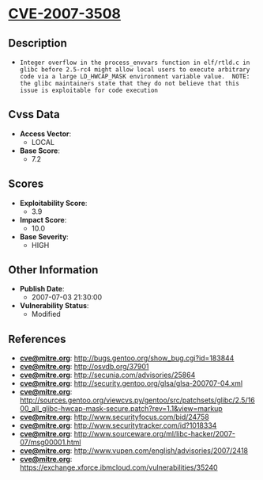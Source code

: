 
# [CVE-2007-3508](https://cve.mitre.org/cgi-bin/cvename.cgi?name=CVE-2007-3508)

## Description

- `Integer overflow in the process_envvars function in elf/rtld.c in glibc before 2.5-rc4 might allow local users to execute arbitrary code via a large LD_HWCAP_MASK environment variable value.  NOTE: the glibc maintainers state that they do not believe that this issue is exploitable for code execution`

## Cvss Data

- **Access Vector**:
  - LOCAL
- **Base Score**:
  - 7.2

## Scores

- **Exploitability Score**:
  - 3.9
- **Impact Score**:
  - 10.0
- **Base Severity**:
  - HIGH

## Other Information

- **Publish Date**:
  - 2007-07-03 21:30:00
- **Vulnerability Status**:
  - Modified

## References

- **cve@mitre.org**: http://bugs.gentoo.org/show_bug.cgi?id=183844
- **cve@mitre.org**: http://osvdb.org/37901
- **cve@mitre.org**: http://secunia.com/advisories/25864
- **cve@mitre.org**: http://security.gentoo.org/glsa/glsa-200707-04.xml
- **cve@mitre.org**: http://sources.gentoo.org/viewcvs.py/gentoo/src/patchsets/glibc/2.5/1600_all_glibc-hwcap-mask-secure.patch?rev=1.1&view=markup
- **cve@mitre.org**: http://www.securityfocus.com/bid/24758
- **cve@mitre.org**: http://www.securitytracker.com/id?1018334
- **cve@mitre.org**: http://www.sourceware.org/ml/libc-hacker/2007-07/msg00001.html
- **cve@mitre.org**: http://www.vupen.com/english/advisories/2007/2418
- **cve@mitre.org**: https://exchange.xforce.ibmcloud.com/vulnerabilities/35240
